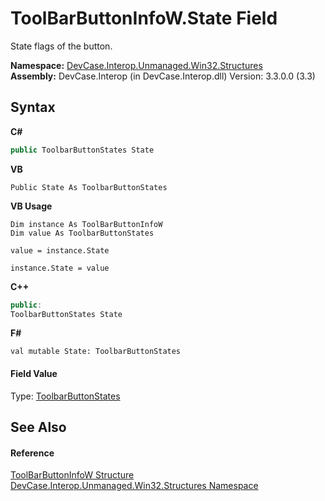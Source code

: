 # ToolBarButtonInfoW.State Field
 

State flags of the button.

**Namespace:**&nbsp;<a href="N_DevCase_Interop_Unmanaged_Win32_Structures">DevCase.Interop.Unmanaged.Win32.Structures</a><br />**Assembly:**&nbsp;DevCase.Interop (in DevCase.Interop.dll) Version: 3.3.0.0 (3.3)

## Syntax

**C#**<br />
``` C#
public ToolbarButtonStates State
```

**VB**<br />
``` VB
Public State As ToolbarButtonStates
```

**VB Usage**<br />
``` VB Usage
Dim instance As ToolBarButtonInfoW
Dim value As ToolbarButtonStates

value = instance.State

instance.State = value
```

**C++**<br />
``` C++
public:
ToolbarButtonStates State
```

**F#**<br />
``` F#
val mutable State: ToolbarButtonStates
```


#### Field Value
Type: <a href="T_DevCase_Interop_Unmanaged_Win32_Enums_ToolbarButtonStates">ToolbarButtonStates</a>

## See Also


#### Reference
<a href="T_DevCase_Interop_Unmanaged_Win32_Structures_ToolBarButtonInfoW">ToolBarButtonInfoW Structure</a><br /><a href="N_DevCase_Interop_Unmanaged_Win32_Structures">DevCase.Interop.Unmanaged.Win32.Structures Namespace</a><br />